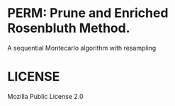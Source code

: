 # PERM: Prune and Enriched Rosenbluth Method.

A sequential Montecarlo algorithm with resampling

# LICENSE

Mozilla Public License 2.0
